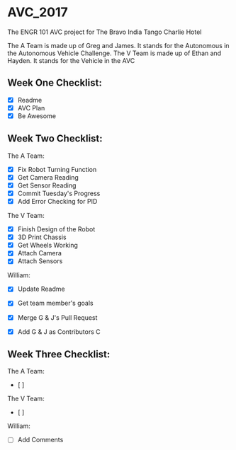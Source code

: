 # AVC_2017
The ENGR 101 AVC project for The Bravo India Tango Charlie Hotel

The A Team is made up of Greg and James. It stands for the Autonomous in the Autonomous Vehicle Challenge.
The V Team is made up of Ethan and Hayden. It stands for the Vehicle in the AVC

## Week One Checklist:

- [x] Readme
- [x] AVC Plan
- [x] Be Awesome

## Week Two Checklist:

The A Team:
- [x] Fix Robot Turning Function
- [x] Get Camera Reading
- [x] Get Sensor Reading
- [x] Commit Tuesday's Progress
- [x] Add Error Checking for PID

The V Team:
- [x] Finish Design of the Robot 
- [x] 3D Print Chassis
- [x] Get Wheels Working
- [x] Attach Camera
- [x] Attach Sensors

William:
- [x] Update Readme
- [x] Get team member's goals
- [x] Merge G & J's Pull Request
- [x] Add G & J as Contributors C


## Week Three Checklist:

The A Team:
- [ ] 

The V Team:
- [ ] 

William:
- [ ] Add Comments
